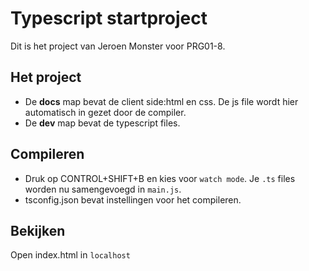 # Typescript startproject

Dit is het project van Jeroen Monster voor PRG01-8. 

## Het project

- De **docs** map bevat de client side:html en css. De js file wordt hier automatisch in gezet door de compiler.
- De **dev** map bevat de typescript files.

## Compileren
- Druk op CONTROL+SHIFT+B en kies voor `watch mode`. Je `.ts` files worden nu samengevoegd in `main.js`.
- tsconfig.json bevat instellingen voor het compileren.

## Bekijken
Open index.html in `localhost`

